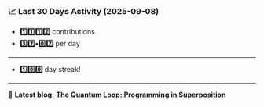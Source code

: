 <!--START_STATS-->
### 📈 Last 30 Days Activity (2025-09-08)  
- **1️⃣1️⃣1️⃣2️⃣** contributions  
- **3️⃣7️⃣•0️⃣7️⃣** per day
---
- **1️⃣0️⃣0️⃣** day streak!
---
📝 **Latest blog:** [**The Quantum Loop: Programming in Superposition**](https://andriak.com/blog/quantum-loop)
<!--END_STATS-->
